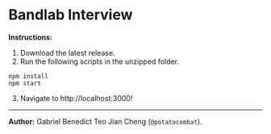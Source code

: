 # Bandlab Interview

**Instructions:**

1. Download the latest release.
2. Run the following scripts in the unzipped folder.

```
npm install
npm start
```

3. Navigate to http://localhost:3000!

---
**Author:** Gabriel Benedict Teo Jian Cheng (`@potatocombat`).